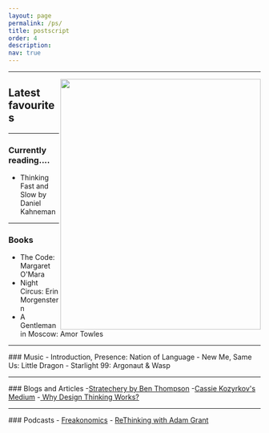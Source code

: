 ```yaml
---
layout: page
permalink: /ps/
title: postscript
order: 4
description: 
nav: true
---
```

<hr>


<img align="right" src="/assets/img/bookshop.png" width = "400" height = "500">

## Latest favourites
<hr>

### Currently reading.... 
- Thinking Fast and Slow by Daniel Kahneman

<hr>

### Books
- The Code: Margaret O'Mara
- Night Circus: Erin Morgenstern
- A Gentleman in Moscow: Amor Towles

<hr>
### Music
- Introduction, Presence: Nation of Language
- New Me, Same Us: Little Dragon
- Starlight 99: Argonaut & Wasp

<hr>
### Blogs and Articles
-<a href = "https://stratechery.com/">Stratechery by Ben Thompson</a>
-<a href = "https://kozyrkov.medium.com/">Cassie Kozyrkov's Medium</a>
-<a href = "https://hbr.org/2018/09/why-design-thinking-works"> Why Design Thinking Works?</a>

<hr>
### Podcasts
- <a href = "https://freakonomics.com/">Freakonomics</a>
- <a href = "https://www.ted.com/podcasts/rethinking-with-adam-grant"> ReThinking with Adam Grant</a>

